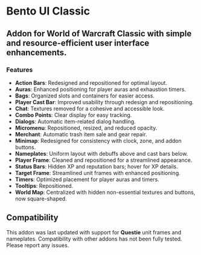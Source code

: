 # Bento UI Classic

## Addon for World of Warcraft Classic with simple and resource-efficient user interface enhancements.

### Features
- **Action Bars**: Redesigned and repositioned for optimal layout.
- **Auras**: Enhanced positioning for player auras and exhaustion timers.
- **Bags**: Organized slots and containers for easier access.
- **Player Cast Bar**: Improved usability through redesign and repositioning.
- **Chat**: Textures removed for a cohesive and accessible look.
- **Combo Points**: Clear display for easy tracking.
- **Dialogs**: Automatic item-related dialog handling.
- **Micromenu**: Repositioned, resized, and reduced opacity.
- **Merchant**: Automatic trash item sale and gear repair.
- **Minimap**: Redesigned for consistency with clock, zone, and addon buttons.
- **Nameplates**: Uniform layout with debuffs above and cast bars below.
- **Player Frame**: Cleaned and repositioned for a streamlined appearance.
- **Status Bars**: Hidden XP and reputation bars; hover for XP details.
- **Target Frame**: Streamlined unit frames with enhanced positioning.
- **Timers**: Optimized placement for player auras and timers.
- **Tooltips**: Repositioned.
- **World Map**: Centralized with hidden non-essential textures and buttons, now square-shaped.

## Compatibility
This addon was last updated with support for **Questie** unit frames and nameplates. Compatibility with other addons has not been fully tested. Please report any issues.